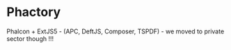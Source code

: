 Phactory
========

Phalcon + ExtJS5 - (APC, DeftJS, Composer, TSPDF) - we moved to private sector though !!!
